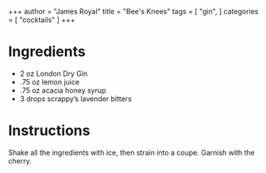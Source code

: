 +++
author = "James Royal"
title = "Bee's Knees"
tags = [
    "gin",
]
categories = [
    "cocktails"
]
+++

# Ingredients 
* 2 oz London Dry Gin
* .75 oz lemon juice
* .75 oz acacia honey syrup
* 3 drops scrappy’s lavender bitters

# Instructions
Shake all the ingredients with ice, then strain into a coupe. Garnish with the cherry. 
